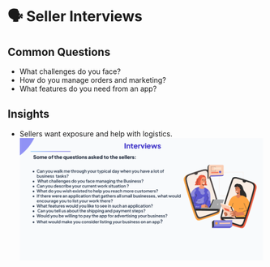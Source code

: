 # 🗣 Seller Interviews

## Common Questions
- What challenges do you face?
- How do you manage orders and marketing?
- What features do you need from an app?

## Insights
- Sellers want exposure and help with logistics.
![interviews](https://github.com/mohvmed18/Bazaar/blob/6bd3706b955106c79a2ea86985080cde15b27f37/assets/Interviews.png)
